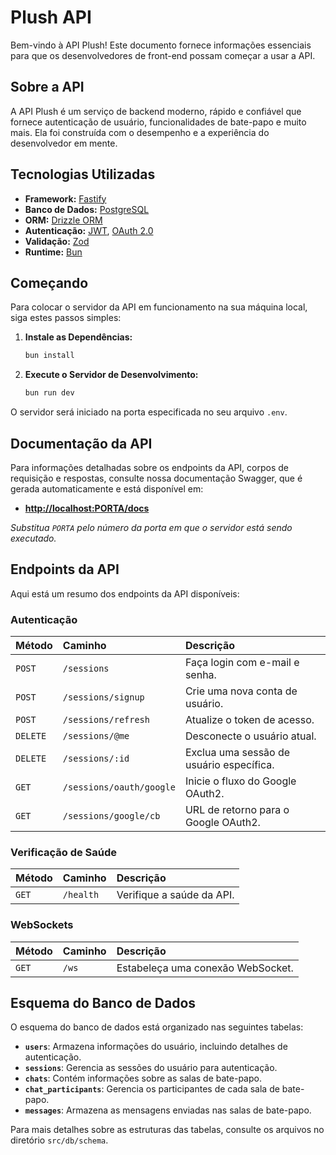 # Plush API

Bem-vindo à API Plush! Este documento fornece informações essenciais para que os desenvolvedores de front-end possam começar a usar a API.

## Sobre a API

A API Plush é um serviço de backend moderno, rápido e confiável que fornece autenticação de usuário, funcionalidades de bate-papo e muito mais. Ela foi construída com o desempenho e a experiência do desenvolvedor em mente.

## Tecnologias Utilizadas

- **Framework:** [Fastify](https://www.fastify.io/)
- **Banco de Dados:** [PostgreSQL](https://www.postgresql.org/)
- **ORM:** [Drizzle ORM](https://orm.drizzle.team/)
- **Autenticação:** [JWT](https://jwt.io/), [OAuth 2.0](https://oauth.net/2/)
- **Validação:** [Zod](https://zod.dev/)
- **Runtime:** [Bun](https://bun.sh/)

## Começando

Para colocar o servidor da API em funcionamento na sua máquina local, siga estes passos simples:

1.  **Instale as Dependências:**

    ```bash
    bun install
    ```

2.  **Execute o Servidor de Desenvolvimento:**

    ```bash
    bun run dev
    ```

O servidor será iniciado na porta especificada no seu arquivo `.env`.

## Documentação da API

Para informações detalhadas sobre os endpoints da API, corpos de requisição e respostas, consulte nossa documentação Swagger, que é gerada automaticamente e está disponível em:

- **[http://localhost:PORTA/docs](http://localhost:PORTA/docs)**

*Substitua `PORTA` pelo número da porta em que o servidor está sendo executado.*

## Endpoints da API

Aqui está um resumo dos endpoints da API disponíveis:

### Autenticação

| Método | Caminho                     | Descrição                                    |
| :----- | :-------------------------- | :------------------------------------------- |
| `POST` | `/sessions`                 | Faça login com e-mail e senha.               |
| `POST` | `/sessions/signup`          | Crie uma nova conta de usuário.              |
| `POST` | `/sessions/refresh`         | Atualize o token de acesso.                  |
| `DELETE`| `/sessions/@me`             | Desconecte o usuário atual.                  |
| `DELETE`| `/sessions/:id`             | Exclua uma sessão de usuário específica.     |
| `GET`  | `/sessions/oauth/google`    | Inicie o fluxo do Google OAuth2.             |
| `GET`  | `/sessions/google/cb`       | URL de retorno para o Google OAuth2.         |

### Verificação de Saúde

| Método | Caminho   | Descrição                    |
| :----- | :-------- | :--------------------------- |
| `GET`  | `/health` | Verifique a saúde da API.    |

### WebSockets

| Método | Caminho | Descrição                              |
| :----- | :--- | :--------------------------------------- |
| `GET`  | `/ws`| Estabeleça uma conexão WebSocket.        |

## Esquema do Banco de Dados

O esquema do banco de dados está organizado nas seguintes tabelas:

- **`users`**: Armazena informações do usuário, incluindo detalhes de autenticação.
- **`sessions`**: Gerencia as sessões do usuário para autenticação.
- **`chats`**: Contém informações sobre as salas de bate-papo.
- **`chat_participants`**: Gerencia os participantes de cada sala de bate-papo.
- **`messages`**: Armazena as mensagens enviadas nas salas de bate-papo.

Para mais detalhes sobre as estruturas das tabelas, consulte os arquivos no diretório `src/db/schema`.
